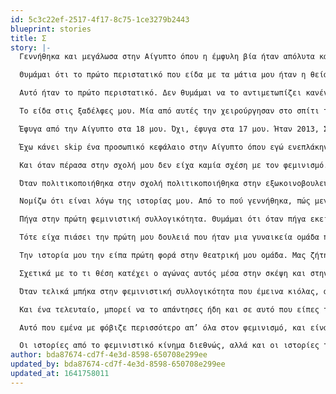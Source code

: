 ```yaml
---
id: 5c3c22ef-2517-4f17-8c75-1ce3279b2443
blueprint: stories
title: Σ
story: |-
  Γεννήθηκα και μεγάλωσα στην Αίγυπτο όπου η έμφυλη βία ήταν απόλυτα κανονικοποιημένη, ενδοσυζυγικά σίγουρα αλλά και σαν κοινωνικό φαινόμενο. Η κουλτούρα βιασμού διαπερνά τα πάντα, σε ό,τι πολιτισμό παρήγαγε στον οποίο είχα εγώ πρόσβαση είχε τέτοια χαρακτηριστικά: από τις σειρές που βγάζουνε στο ραμαζάνι για τις teenagers και για τα κορίτσια ή για οικογενειακές σειρές, που συνήθως είναι ένας πατέρας με μία τεράστια οικογένεια όλοι πλούσιοι ή είναι ένας άντρας παντρεμένος με άλλες τέσσερις γυναίκες και δείχνει πώς αυτές οι γυναίκες ζουν μεταξύ τους με μίσος, ανταγωνισμό. Η συγκεκριμένη σειρά σε κάποια στιγμή τις δείχνει ότι τελικά συμφιλιώνονται, αλλά δεν είναι όλη η σειρά έτσι. 

  Θυμάμαι ότι το πρώτο περιστατικό που είδα με τα μάτια μου ήταν η θεία μου. Η θεία μου είχε δύο παιδιά, και μία νύχτα κάλεσαν την μητέρα μου και της είπαν ότι η αδελφή της έχει γυρίσει σπίτι στο πατρικό της με τα παιδιά, πάρα πολύ άσχημα χτυπημένη. Ο πατέρας μου μού είπε ότι η θεία είχε φύγει χαράματα από το σπίτι, με το νυχτικό. Δεν την έχω δει σε αυτή την κατάσταση με τα μάτια μου αλλά είναι πάρα πολύ ζωντανή η εικόνα της στο κεφάλι μου γιατί είδα όλα τα άλλα, μου ήταν πολύ εύκολο να διαμορφώσω αυτή την εικόνα. Θυμάμαι την επιμονή που είχε η οικογένεια στο ότι κάποια στιγμή καλό θα ήταν να βρούμε έναν τρόπο να διαπραγματευτούμε την επιστροφή της. Ήταν προβληματικό για εκείνους το ότι έφυγε από αυτό το σπίτι γιατί είχε μία κόρη. Η κόρη θα έπρεπε να χρεωθεί μία ζωντοχήρα, τελοσπάντων, μητέρα, που μένει σε ένα σπίτι χωρίς άντρα, πράγμα που σημαίνει ότι η μητέρα της είναι πάρα πολύ φθηνή για την κοινωνία. Εννοώ, δεν φέρει κάποια αξία σαν προσωπικότητα παρότι είναι άτομο που εργάζεται σε εταιρία, κάτι που δεν είναι πολύ σύνηθες στην Αίγυπτο για τις γυναίκες. Για τα χαμηλά στρώματα δεν είναι σύνηθες. 

  Αυτό ήταν το πρώτο περιστατικό. Δεν θυμάμαι να το αντιμετωπίζει κανένα μέλος της οικογένειας εκτός από την μητέρα μου με όρους επιβίωσης ή στήριξης στην επιζώσα για την επιβίωση της ίδιας. Θυμάμαι ότι οι γονείς μου την στήριξαν πάρα πολύ στο να βρει στέγη και ότι όταν επέστρεψε σταμάτησαν να της μιλάνε. 

  Το είδα στις ξαδέλφες μου. Μία από αυτές την χειρούργησαν στο σπίτι τρεις-τέσσερις φορές για να αφαιρέσουν την “σατανική” κλειτορίδα της. Το είδα στις ξαδέλφες μου όταν παντρεύτηκαν και δεν είχαν ιδέα τι σημαίνει διείσδυση, το βίωσαν πάρα πολύ βίαια. Είναι ερωτηματικό στο κεφάλι μου αν αυτές οι γυναίκες βίωσαν πρώτη σεξουαλική επαφή βιασμό, δηλαδή δεν μου είναι ξεκάθαρο. Ούτε για εκείνες είναι ξεκάθαρα τα όρια. Ενώ είναι κιόλας, ξέρουν ότι αν ασκηθεί σωματική βία σημαίνει ότι αυτό που συμβαίνει είναι κάτι στο οποίο δεν συναινώ. Δεν ξέρω αν έχουμε αυτή την ευκολία να τα ονοματίζουμε. Γι’ αυτό μ’ αρέσει να ονοματίζω τα περιστατικά έτσι όπως έχουν. Και αυτός είναι ο λόγος για τον οποίο κάποιες φορές με θυμώνει πολύ η διαδικασία με τα trigger warnings όταν συζητάμε ή όταν γράφουμε κάτι. Νιώθω πως έχουμε την τάση να αποστασιοποιούμαστε από τον πόνο που φέρουνε σαν βιώμα. Το βίωμα που φέρει η κάθε λέξη, την ιστορία, την αναπαράσταση. 

  Έφυγα από την Αίγυπτο στα 18 μου. Όχι, έφυγα στα 17 μου. Ήταν 2013, Σεπτέμβρης. Είχα έρθει στην Ελλάδα νωρίτερα, τον Ιούνιο για να διαβάσω για τις πανελλήνιες. Τότε ήταν η πρώτη φορά στην οποία βρέθηκα σε μία τάξη με κορίτσια που φορούσαν αέρινες φούστες. Θυμάμαι ακόμα την δυσκολία που είχα με τα ραντάκια. Ήθελα να φοράω αυτά τα πολύ λεπτά πλεκτά ζακετάκια, που είναι και λίγο της μόδας στα Εξάρχεια, που τα φοράς, δεν είναι ότι σε ζεσταίνουν. Τώρα δεν μπορώ να διανοηθώ να το φορέσω, θα σκάσω, αλλά το είχα κανονικοποιήσει τόσο πολύ που δεν με πείραζε. 

  Έχω κάνει skip ένα προσωπικό κεφάλαιο στην Αίγυπτο όπου εγώ ενεπλάκην σε μία σχέση με έναν άνθρωπο πάρα πολύ κακοποιητικό και βίαιο. Δεν υπήρχε δυνατότητα για μένα να μιλήσω για αυτό σε κανέναν. Αυτός ο άνθρωπος είχε εισχωρήσει αρκετά μες στο σπίτι, με αποτέλεσμα να χάνω έδαφος εγώ, γιατί ήταν σαν να έκανε έναν πολύ μεγάλο πόλεμο και τα πρώτα εδάφη που έχανα εγώ ήταν το ίδιο μου το σπίτι. Κατάφερα να φύγω από εκεί και λέω κατάφερα γιατί αυτό που συνέβη στο φροντιστήριο εκείνο το τρίμηνο για να προετοιμαστώ για τις πανελλήνιες ήταν από τα πιο δύσκολα πράγματα που έχω κάνει. Ήταν, ή θα έμενα εκεί με αυτόν στον περίγυρό μου ή θα έφευγα. Τελικά έφυγα. 

  Και όταν πέρασα στην σχολή μου δεν είχα καμία σχέση με τον φεμινισμό. Θυμάμαι ότι στην εφηβεία μου και στα λυκειακά μου χρόνια πολλοί άνθρωποι με χαρακτήριζαν φεμινίστρια αλλά εγώ δεν είχα καμία εμπλοκή με το κίνημα, ούτε με την ιδεολογία, θεωρία, τίποτα. Είχα γενικά και αόριστα ένα αντανακλαστικό θυμού για ό,τι συνέβαινε. Πολύ όμως ανώριμο. Μάλλον γι’ αυτό ήταν και μόνο θυμός, δηλαδή δεν μπορούσε να εξελιχθεί σε κάτι άλλο. Δεν θα μπορούσε να εξελιχθεί σε κάτι άλλο γιατί δεν υπήρχε και κάποια συλλογικότητα, κάποια ομάδα για να μπορέσει αυτό να ανθίσει με κάποιον τρόπο. 

  Όταν πολιτικοποιήθηκα στην σχολή πολιτικοποιήθηκα στην εξωκοινοβουλευτική όπου πάσαραν τον φεμινισμό σαν κάτι απέναντι στις αξίες της αριστεράς, κάτι που δεν είναι πρώτο μέλημα του κινήματος να αντιμετωπίσει. Αυτό εμένα με διαπέρασε πάρα πολύ έντονα και τα πρώτα δύο με τρία έτη της σχολής μου το ασπάστηκα. Δεν ξέρω βέβαια αν το ασπάστηκα γιατί το να ασπαστείς κάτι έχει και μια διαδικασία από πίσω, δηλαδή το ψάχνεις. Εγώ δεν το έψαξα, αλλά μου ήταν και πάρα πολύ εχθρική η εικόνα μιας απελευθερωμένης γυναίκας. Με ξένιζε, με έκανε και ένιωθα ανασφάλεια, φόβο, πάρα πολύ φόβο. 

  Νομίζω ότι είναι λόγω της ιστορίας μου. Από το πού γεννήθηκα, πώς μεγάλωσα, από το ποιος ήταν ο πρώτος πολιτικο-κοινωνικός χώρος στον οποίο ενεπλάκην - μαζί. Μπορεί αν είχα ένα διαφορετικό background να μη με είχε διαπεράσει σε αυτόν τον βαθμό αυτή η αντίληψη για το τι είναι μια φεμινίστρια. Χαρακτηριστικά θυμάμαι για μια συντρόφισσα - την οποία τώρα εγώ την λατρεύω, δηλαδή δεν υπάρχει περίπτωση να μάθω ότι υπάρχει άνθρωπος που την κακολογεί και να μην σηκωθώ να φύγω γιατί δεν το αντέχω - να λέω ότι αυτή είναι… ναι. Έχετε δίκιο, είναι μια φωνακλού που κάνει προβλήματα. Είχα αυτή την εικόνα για εκείνη. Της το είπα μάλιστα. Μετά από μία απομόνωση που πέρασα λόγω κάποιων καταστάσεων, δεν είχα χρόνο να ασχοληθώ ούτε με το κίνημα ούτε με τις διαδικασίες του, τίποτα. Έχασα πάρα πολύ τον κύκλο μου με κάποιον τρόπο, πολύ συνειδητά. Τον έχασα συνειδητά, δεν έκανα την επιλογή να τον χάσω, δηλαδή όταν συνέβαινε το καταλάβαινα ότι έχω απεμπλακεί και ότι αυτό με στιγματίζει και με κάποιον τρόπο, ότι “α ναι, δεν είναι συνεπής η συντρόφισσα” ας πούμε. Μετά γνώρισα κάποιους ανθρώπους που έβλεπαν την προοπτική μέσα από τον φεμινισμό, που μπορούσαν να διακρίνουν την καταπίεση και επειδή σε αυτό το διάστημα εγώ είχα εμπλακεί και με μια καλλιτεχνική ομάδα, μπόρεσα και μίλησα για το βίωμά μου. Αυτά τα δύο σε συνδυασμό με το ότι γνώρισα την συντρόφισσα που ανέφερα πριν έκαναν τον φεμινισμό μία πιο φιλική προς τα εμένα ανάγνωση του κόσμου. 

  Πήγα στην πρώτη φεμινιστική συλλογικότητα. Θυμάμαι ότι όταν πήγα εκεί ήμουν πάρα πολύ αγχωμένη γιατί με κάποιον τρόπο το κίνημα όλο παντρεύεται, εννοώ οι χώροι είναι κοινοί και συνυπάρχουν, οπότε εγώ φοβόμουν πως φέρω ακόμα την ταμπέλα της μη συνεπούς. Αλλά εντάξει, τελικά δεν λειτούργησε έτσι, ήταν δύσκολο να κοινωνικοποιηθώ εκεί μέσα, και μετά από ένα χρόνο, όχι συστηματικής συμμετοχής αλλά στο μέτρο που εγώ μπορούσα τότε, έφυγα. Το ‘17 ήταν αυτό. 

  Τότε είχα πιάσει την πρώτη μου δουλειά που ήταν μια γυναικεία ομάδα που παρείχε περίθαλψη στον προσφυγικό πληθυσμό. Η γιατρός ήταν φεμινίστρια και η νοσηλεύτρια… και η νοσηλεύτρια τελεία, δεν ξέρω τι ήταν. Είναι φίλες μου και οι δύο ακόμα, μιλάμε. Αλλά θυμάμαι ότι μέσα σε αυτή την ομάδα εγώ ένιωθα πως έπρεπε να πάρω θέση πάρα πολλές φορές μέσα στην μέρα μου. Και μέσα στην ομάδα, αλλά και στην δουλειά που κάναμε. Όταν γνώρισα κομμάτια του πολιτισμού μου έχοντας φύγει πια από την Αίγυπτο, μου ήταν πολύ πιο εύκολο να εντοπίσω την βιαιότητά τους. Να καταλάβω ότι δεν είναι καμιά ιστορία ένα μεμονωμένο περιστατικό, ότι είναι μια ολόκληρη κουλτούρα που στεγάζει όλα τα περιστατικά έμφυλης βίας. Δεν μπορούσα ακόμα να καταλάβω γιατί συμβαίνει αυτό και αυτό έχει να κάνει και με το τι είδους εμπλοκή υπάρχει στις φεμινιστικές συλλογικότητες. Κατά πόσο αυτές οι ομάδες δίνουν ή δεν δίνουν χώρο για βιωματικό λόγο, αν δημιουργείται ή δεν δημιουργείται η έννοια του ασφαλούς χώρου. Δεν είχα καταφέρει να απαντήσω ακόμα.

  Την ιστορία μου την είπα πρώτη φορά στην θεατρική μου ομάδα. Μας ζήτησε ο δάσκαλος να πούμε μία θλιβερή ιστορία. Και δεν ξέρω πώς μου ήρθε εμένα και είπα μία θλιβερή ιστορία, και είπα την δικιά μου. Νομίζω τότε πόνεσε περισσότερο απ’ όλα, τότε ήρθε πάρα πολύ έντονα ξανά ο φόβος, ένιωθα πάρα πολύ μεγάλη έκθεση είχα και μία ντροπή για ό,τι συνέβη. Και αυτό έσπασε όταν μοιράστηκα την ιστορία και όταν αυτή η ιστορία εισακούστηκε από ανθρώπους και σώματα που ξέρουν τον πόνο, που ξέρουν τι είναι η έμφυλη καταπίεση, που ξέρουν τι σημαίνει μη επιλογή για την επιζώσα. Ε, γιατί εγώ δεν τα ήξερα οπότε, φαντάζομαι ότι αν έβγαινα και έλεγα αυτή την ιστορία σε ένα κοινό στην Αίγυπτο, ας πούμε, θα ήταν τραυματικό. Θα ήταν επανατραυματικό. Αλλά υπήρχαν φιλικά αυτιά. Φεμινιστικά αυτιά γύρω μου. Τότε ξεκίνησε αυτή η ιστορία να γίνεται κίνητρο για εμένα, να γνωρίσω τον φεμινισμό. Όταν την είπα. Δεν πέρασα κάποιο στάδιο της ζωής μου που αυτή η ιστορία ήταν μεν κρυμμένη από τον έξω κόσμο, αλλά φανερή σε εμένα στην πραγματικότητα, στην ουσία και στην διάστασή της. Δηλαδή, μέχρι να την πω ήταν ένα περιστατικό, ένα κακό πράγμα που πέρασα αλλά δεν προσπάθησα να το αντιμετωπίσω με κανέναν τρόπο. Γι’ αυτό ήθελα να μπω σε μια φεμινιστική ομάδα.

  Σχετικά με το τι θέση κατέχει ο αγώνας αυτός μέσα στην σκέψη και στην καθημερινότητά μου μπορώ να πω με πολύ μεγάλη ασφάλεια ότι όσο προσπαθώ - δεν λέω ότι το κάνω - όσο προσπαθώ να αγωνιστώ για τον φεμινισμό μέσα σε εμένα και έξω από εμένα δεν έχω προσπαθήσει ποτέ σε κάποια άλλη στρατευμένη μου προσπάθεια. Δηλαδή, όταν ήμουν στην αριστερά, υπήρχε μία πολιτική αντίληψη, είχα μία συνειδητότητα, αυτό διαπερνούσε την ημέρα μου οριζόντια, δηλαδή από το με ποιους ανθρώπους ήθελα να εμπλακώ, τι είδους καθημερινότητα θα ήθελα να έχω κ.ο.κ., αλλά δεν μου έδινε την δύναμη που παίρνω από τις αδελφές μου σήμερα όταν ξυπνάω και από την ώρα που θα ξυπνήσω μέχρι την ώρα που θα πέσω για ύπνο. Είναι μια συστηματική προσπάθεια να μην ηττηθεί ο φεμινισμός μέσα μου. Από το πώς θα ξυπνήσω, θα περπατήσω στο μετρό και θα κοιτάξω ότι υπάρχει ένας παραβιαστικός τύπος και θα μπω στο βαγόνι του για να δω αν είμαστε όλες ασφαλείς εκεί, επειδή υπάρχουν κι άλλες, ενώ όταν είμαι μόνη μου νιώθω φόβο. 

  Όταν τελικά μπήκα στην φεμινιστική συλλογικότητα που έμεινα κιόλας, αυτό που μου έκανε μεγαλύτερη εντύπωση ήταν η ανεκτικότητα που είχαν οι συντρόφισσες στο “δεν μπορώ”. Και αυτό έχει να κάνει με το πώς κι η συγκεκριμένη συλλογικότητα αντιλαμβάνεται την σωματικότητα, πώς κινούνται τα υποκείμενα στην κοινωνία κ.ο.κ.. Δηλαδή δεν υπήρχε κάποιος ρομποτικός ρυθμός, είναι μαραθώνιος δεν είναι “Πάμε να κάνουμε την κινητοποίηση!”, “πρέπει να μοιράσουμε τα κείμενα!” τελεία. Μπορεί να βγει, μπορεί και να μην βγει, οκ. Συνεχίζουμε, δεν τελειώνει σήμερα, δεν τελειώνει αύριο. 

  Και ένα τελευταίο, μπορεί να το απάντησες ήδη και σε αυτό που είπες τώρα, αλλά τι είναι τα πράγματα που σου δίνουν θάρρος μέσα σ αυτόν τον αγώνα, στην καθημερινότητα;

  Αυτό που εμένα με φόβιζε περισσότερο απ’ όλα στον φεμινισμό, και είναι πάρα πολύ κλισέ αυτό αλλά ήταν αυτή η ελευθερία που παλεύει. Που είναι και προσωπική αλλά είναι και συλλογική, είναι αυτή η ανοιχτότητα που έχει και στις διαδικασίες του και στον λόγο που παράγει, οπότε θέλω πάρα πολύ να καταφέρω να ζήσουμε ελεύθερες. Αυτό μου δίνει πάρα πολύ δύναμη στον δικό μου προσωπικό αγώνα, το ότι θέλω κάποια στιγμή να νιώσω ότι μπορώ να είμαι και εγώ ελεύθερη.

  Οι ιστορίες από το φεμινιστικό κίνημα διεθνώς, αλλά και οι ιστορίες των θυμάτων που γνωρίζω λειτουργούν ενδυναμωτικά πάνω μου. Είναι πολύ περίεργη αυτή η συζήτηση γιατί κάθε φορά που αναφερόμαστε σε γυναίκες θύματα που επέζησαν είναι σαν να υποννοούμε πως όσες δεν επέζησαν φταίνε. Γι’ αυτό το λέω με μία διστακτικότητα. Αλλά εγώ παίρνω τρομερή δύναμη από όσες τελικά από τύχη τα κατάφεραν, γιατί υπάρχει και αυτός ο παράγοντας ότι… μπορεί και να τα καταφέρουμε.
author: bda87674-cd7f-4e3d-8598-650708e299ee
updated_by: bda87674-cd7f-4e3d-8598-650708e299ee
updated_at: 1641758011
---
```

